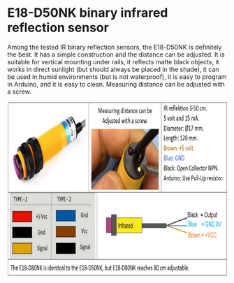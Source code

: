 # E18-D50NK binary infrared reflection sensor

Among the tested IR binary reflection sensors, the E18-D50NK is definitely the best. It has a simple construction and the distance can be adjusted. It is suitable for vertical mounting under rails, it reflects matte black objects, it works in direct sunlight (but should always be placed in the shade), it can be used in humid environments (but is not waterproof), it is easy to program in Arduino, and it is easy to clean. Measuring distance can be adjusted with a screw.




<img src="https://github.com/MTD2A/E18-D50NK/blob/main/image/E18-D50NK-specification.png" height="400">

